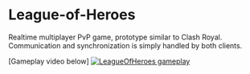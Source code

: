 # League-of-Heroes
Realtime multiplayer PvP game, prototype similar to Clash Royal.
Communication and synchronization is simply handled by both clients.

[Gameplay video below]
[![LeagueOfHeroes gameplay](http://img.youtube.com/vi/9On-PGt-_Nw/0.jpg)](https://youtu.be/9On-PGt-_Nw)
